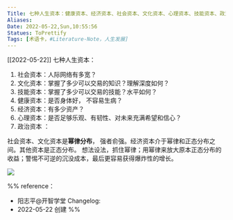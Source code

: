```yaml
---
Title: 七种人生资本：健康资本、经济资本、社会资本、文化资本、心理资本、技能资本、政治资本 
Aliases: 
Date: 2022-05-22,Sun,10:55:56 
Statues: ToPrettify 
Tags: [术语卡，#Literature-Note，人生发展]
---
```

[[2022-05-22]]
七种人生资本：
1. 社会资本：人际网络有多宽？
2. 文化资本：掌握了多少可以交易的知识？理解深度如何？
3. 技能资本：掌握了多少可以交易的技能？水平如何？
4. 健康资本：是否身体好， 不容易生病？
5. 经济资本：有多少资产？
6. 心理资本：是否足够乐观、有韧性、对未来充满希望和信心？
7. 政治资本 ：

社会资本、文化资本是**幂律分布**， 强者俞强。经济资本介于幂律和正态分布之间。其他资本是正态分布。
想法设法，抓住幂律；用幂律来放大原本正态分布的收益；警惕不可逆的沉没成本，最后更容易获得爆炸性的增长。


![](https://xxpic.oss-cn-qingdao.aliyuncs.com/pic/20220522105408.png)




%%
reference：
- 阳志平@开智学堂
Changelog:
- 2022-05-22 创建
%%

